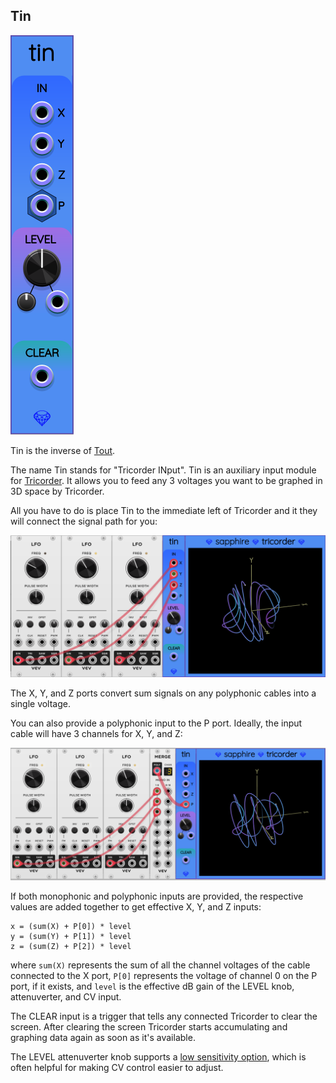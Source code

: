 ## Tin

![Tin](images/tin.png)

Tin is the inverse of [Tout](Tout.md).

The name Tin stands for "Tricorder INput". Tin is an auxiliary input module for [Tricorder](Tricorder.md).
It allows you to feed any 3 voltages you want to be graphed in 3D space by Tricorder.

All you have to do is place Tin to the immediate left of Tricorder and it they will connect
the signal path for you:

![Tin and Tricorder](images/tin_tricorder.png)

The X, Y, and Z ports convert sum signals on any polyphonic cables into a single voltage.

You can also provide a polyphonic input to the P port. Ideally, the input cable will have 3 channels for X, Y, and Z:

![Tin with polyphonic input](images/tin_tricorder_polyphonic.png)

If both monophonic and polyphonic inputs are provided, the respective values are added together to get effective X, Y, and Z inputs:

```
x = (sum(X) + P[0]) * level
y = (sum(Y) + P[1]) * level
z = (sum(Z) + P[2]) * level
```

where `sum(X)` represents the sum of all the channel voltages of the cable connected to the X port, `P[0]` represents the voltage of channel 0 on the P port, if it exists, and `level` is the effective dB gain of the LEVEL knob, attenuverter, and CV input.

The CLEAR input is a trigger that tells any connected Tricorder to clear the screen. After clearing the screen Tricorder starts accumulating and graphing data again as soon as it's available.

The LEVEL attenuverter knob supports a [low sensitivity option](LowSensitivityAttenuverterKnobs.md),
which is often helpful for making CV control easier to adjust.
